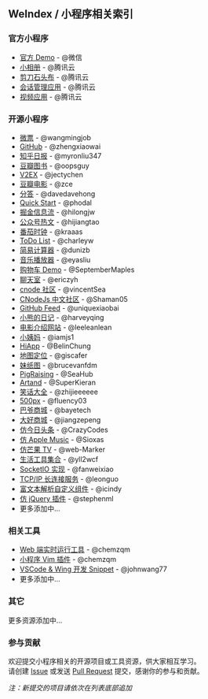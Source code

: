 ## WeIndex / 小程序相关索引

### 官方小程序

- [官方 Demo](https://mp.weixin.qq.com/debug/wxadoc/dev/demo.html) - @微信
- [小相册](https://github.com/CFETeam/weapp-demo-album) - @腾讯云
- [剪刀石头布](https://github.com/CFETeam/weapp-demo-websocket) - @腾讯云
- [会话管理应用](https://github.com/CFETeam/weapp-demo-session) - @腾讯云
- [视频应用](https://github.com/CFETeam/weapp-demo-video) - @腾讯云

### 开源小程序

- [微票](https://github.com/wangmingjob/weapp-weipiao) - @wangmingjob
- [GitHub](https://github.com/zhengxiaowai/weapp-github) - @zhengxiaowai
- [知乎日报](https://github.com/myronliu347/wechat-app-zhihudaily) - @myronliu347
- [豆瓣图书](https://github.com/oopsguy/WechatSmallApps) - @oopsguy
- [V2EX](https://github.com/jectychen/wechat-v2ex) - @jectychen
- [豆瓣电影](https://github.com/zce/weapp-demo) - @zce
- [分答](https://github.com/davedavehong/fenda-mock) - @davedavehong
- [Quick Start](https://github.com/phodal/weapp-quick) - @phodal
- [掘金信息流](https://github.com/hilongjw/weapp-gold) - @hilongjw
- [公众号热文](https://github.com/hijiangtao/weapp-newsapp) - @hijiangtao
- [番茄时钟](https://github.com/kraaas/timer) - @kraaas
- [ToDo List](https://github.com/charleyw/wechat-weapp-redux-todos) - @charleyw
- [简易计算器](https://github.com/dunizb/wxapp-sCalc) - @dunizb
- [音乐播放器](https://github.com/eyasliu/wechat-app-music) - @eyasliu
- [购物车 Demo](https://github.com/SeptemberMaples/wechat-weapp-demo) - @SeptemberMaples
- [聊天室](https://github.com/ericzyh/wechat-chat) - @ericzyh
- [cnode 社区](https://github.com/vincentSea/wechat-cnode) - @vincentSea
- [CNodeJs 中文社区](https://github.com/Shaman05/CNodeJs-WXAPP) - @Shaman05
- [GitHub Feed](https://github.com/uniquexiaobai/wechat-app-githubfeed) - @uniquexiaobai
- [小熊的日记](https://github.com/harveyqing/BearDiary) - @harveyqing
- [电影介绍网站](https://github.com/leeleanlean/weapp-movie) - @leeleanlean
- [小姨妈](https://github.com/iamjs1/wechat-app-xiaoyima) - @iamjs1
- [HiApp](https://github.com/BelinChung/wxapp-hiapp) - @BelinChung
- [地图定位](https://github.com/giscafer/wechat-weapp-mapdemo) - @giscafer
- [妹纸图](https://github.com/brucevanfdm/WeChatMeiZhi) - @brucevanfdm
- [PigRaising](https://github.com/SeaHub/PigRaising) - @SeaHub
- [Artand](https://github.com/SuperKieran/weapp-artand) - @SuperKieran
- [笑话大全](https://github.com/zhijieeeeee/wechat-app-joke) - @zhijieeeeee
- [500px](https://github.com/fluency03/weapp-500px) - @fluency03
- [巴爷商城](https://github.com/bayetech/wechat_mall_applet) - @bayetech
- [大好商城](https://github.com/jiangzepeng/wechat-buycar) - @jiangzepeng
- [仿今日头条](https://github.com/CrazyCodes/WeiXin-SmallApps-Information) - @CrazyCodes
- [仿 Apple Music](https://github.com/Sioxas/AppleMusic) - @Sioxas
- [仿芒果 TV](https://github.com/web-Marker/wechat-Development) - @web-Marker
- [生活工具集合](https://github.com/yll2wcf/wechat-weapp-lifeTools) - @yll2wcf
- [SocketIO 实现](https://github.com/fanweixiao/wxapp-socket-io) - @fanweixiao
- [TCP/IP 长连接服务](https://github.com/leonguo/fans-server) - @leonguo
- [富文本解析自定义组件](https://github.com/icindy/wxParse) - @icindy
- [仿 jQuery 插件](https://github.com/stephenml/wx-query) - @stephenml
- 更多添加中...

### 相关工具

- [Web 端实时运行工具](https://github.com/chemzqm/wept) - @chemzqm
- [小程序 Vim 插件](https://github.com/chemzqm/wept) - @chemzqm
- [VSCode & Wing 开发 Snippet](https://github.com/johnwang77/JWSnippets-For-VSCode) - @johnwang77
- 更多添加中...

### 其它

更多资源添加中...

### 参与贡献

欢迎提交小程序相关的开源项目或工具资源，供大家相互学习。  
请创建 [Issue](https://github.com/weixin/WeIndex/issues) 或发送 [Pull Request](https://github.com/weixin/WeIndex/pulls) 提交，感谢你的参与和贡献。

*注：新提交的项目请依次在列表底部追加*

